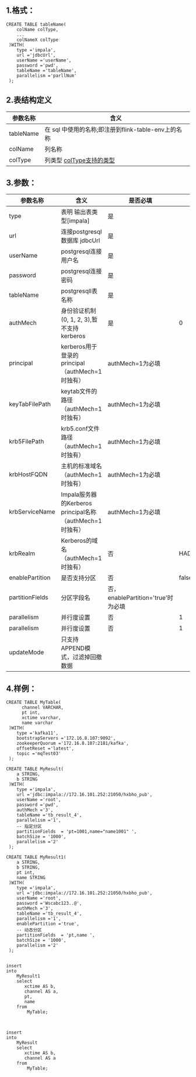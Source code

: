 ## 1.格式：
```
CREATE TABLE tableName(
    colName colType,
    ...
    colNameX colType
 )WITH(
    type ='impala',
    url ='jdbcUrl',
    userName ='userName',
    password ='pwd',
    tableName ='tableName',
    parallelism ='parllNum'
 );

```


 
## 2.表结构定义
 
|参数名称|含义|
|----|---|
| tableName| 在 sql 中使用的名称;即注册到flink-table-env上的名称|
| colName | 列名称|
| colType | 列类型 [colType支持的类型](impalaColType.md)|

## 3.参数：

|参数名称|含义|是否必填|默认值|
|----|----|----|----|
| type |表明 输出表类型[impala]|是||
| url | 连接postgresql数据库 jdbcUrl |是||
| userName | postgresql连接用户名 |是||
| password | postgresql连接密码|是||
| tableName | postgresqll表名称|是||
| authMech | 身份验证机制 (0, 1, 2, 3),暂不支持kerberos |是|0|
| principal | kerberos用于登录的principal（authMech=1时独有） |authMech=1为必填|
| keyTabFilePath | keytab文件的路径（authMech=1时独有） |authMech=1为必填 ||
| krb5FilePath | krb5.conf文件路径（authMech=1时独有） |authMech=1为必填||
| krbHostFQDN | 主机的标准域名（authMech=1时独有） |authMech=1为必填 ||
| krbServiceName | Impala服务器的Kerberos principal名称（authMech=1时独有） |authMech=1为必填||
| krbRealm | Kerberos的域名（authMech=1时独有） |否| HADOOP.COM |
| enablePartition | 是否支持分区 |否|false|
| partitionFields | 分区字段名|否，enablePartition='true'时为必填||
| parallelism | 并行度设置|否|1|
| parallelism | 并行度设置|否|1|
|updateMode| 只支持APPEND模式，过滤掉回撤数据|||


## 4.样例：
```
CREATE TABLE MyTable(
      channel VARCHAR,
      pt int,
      xctime varchar,
      name varchar
 )WITH(
    type ='kafka11',
    bootstrapServers ='172.16.8.107:9092',
    zookeeperQuorum ='172.16.8.107:2181/kafka',
    offsetReset ='latest',
    topic ='mqTest03'
 );

CREATE TABLE MyResult(
    a STRING,
    b STRING
 )WITH(
    type ='impala',
    url ='jdbc:impala://172.16.101.252:21050/hxbho_pub',
    userName ='root',
    password ='pwd',
    authMech ='3',
    tableName ='tb_result_4',
    parallelism ='1',
    -- 指定分区
    partitionFields  = 'pt=1001,name="name1001" ',
    batchSize = '1000',
    parallelism ='2'
 );

CREATE TABLE MyResult1(
    a STRING,
    b STRING,
    pt int,
    name STRING
 )WITH(
    type ='impala',
    url ='jdbc:impala://172.16.101.252:21050/hxbho_pub',
    userName ='root',
    password ='Wscabc123..@',
    authMech ='3',
    tableName ='tb_result_4',
    parallelism ='1',
    enablePartition ='true',
    -- 动态分区
    partitionFields  = 'pt,name ',
    batchSize = '1000',
    parallelism ='2'
 );


insert  
into
    MyResult1
    select
       xctime AS b,
       channel AS a,
       pt,
       name 
    from
        MyTable;



insert  
into
    MyResult
    select
       xctime AS b,
       channel AS a
    from
        MyTable;
        
        
        

 ```
